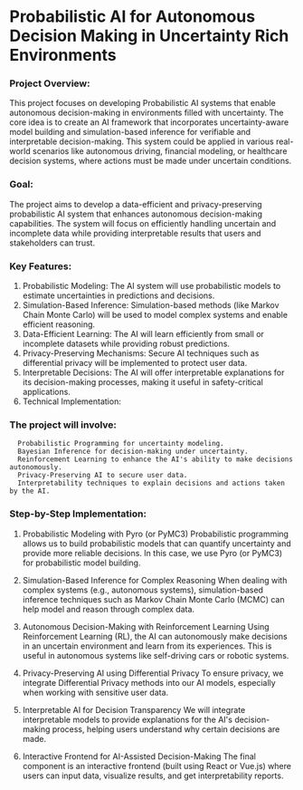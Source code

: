 # Probabilistic AI for Autonomous Decision Making in Uncertainty Rich Environments


### Project Overview:
This project focuses on developing Probabilistic AI systems that enable autonomous decision-making in environments filled with uncertainty. The core idea is to create an AI framework that incorporates uncertainty-aware model building and simulation-based inference for verifiable and interpretable decision-making. This system could be applied in various real-world scenarios like autonomous driving, financial modeling, or healthcare decision systems, where actions must be made under uncertain conditions.

### Goal:
The project aims to develop a data-efficient and privacy-preserving probabilistic AI system that enhances autonomous decision-making capabilities. The system will focus on efficiently handling uncertain and incomplete data while providing interpretable results that users and stakeholders can trust.

### Key Features:

1. Probabilistic Modeling: The AI system will use probabilistic models to estimate uncertainties in predictions and decisions.
2. Simulation-Based Inference: Simulation-based methods (like Markov Chain Monte Carlo) will be used to model complex systems and enable efficient reasoning.
3. Data-Efficient Learning: The AI will learn efficiently from small or incomplete datasets while providing robust predictions.
4. Privacy-Preserving Mechanisms: Secure AI techniques such as differential privacy will be implemented to protect user data.
5. Interpretable Decisions: The AI will offer interpretable explanations for its decision-making processes, making it useful in safety-critical applications.
6. Technical Implementation:

### The project will involve:

      Probabilistic Programming for uncertainty modeling.
      Bayesian Inference for decision-making under uncertainty.
      Reinforcement Learning to enhance the AI's ability to make decisions autonomously.
      Privacy-Preserving AI to secure user data.
      Interpretability techniques to explain decisions and actions taken by the AI.


### Step-by-Step Implementation:
1. Probabilistic Modeling with Pyro (or PyMC3)
Probabilistic programming allows us to build probabilistic models that can quantify uncertainty and provide more reliable decisions. In this case, we use Pyro (or PyMC3) for probabilistic model building.

2. Simulation-Based Inference for Complex Reasoning
When dealing with complex systems (e.g., autonomous systems), simulation-based inference techniques such as Markov Chain Monte Carlo (MCMC) can help model and reason through complex data.

3. Autonomous Decision-Making with Reinforcement Learning
Using Reinforcement Learning (RL), the AI can autonomously make decisions in an uncertain environment and learn from its experiences. This is useful in autonomous systems like self-driving cars or robotic systems.

4. Privacy-Preserving AI using Differential Privacy
To ensure privacy, we integrate Differential Privacy methods into our AI models, especially when working with sensitive user data.

5. Interpretable AI for Decision Transparency
We will integrate interpretable models to provide explanations for the AI's decision-making process, helping users understand why certain decisions are made.

6. Interactive Frontend for AI-Assisted Decision-Making
The final component is an interactive frontend (built using React or Vue.js) where users can input data, visualize results, and get interpretability reports.
